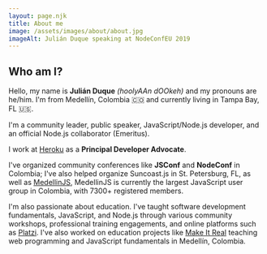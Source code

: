 ```yaml
---
layout: page.njk
title: About me
image: /assets/images/about/about.jpg
imageAlt: Julián Duque speaking at NodeConfEU 2019
---
```


## Who am I?

Hello, my name is **Julián Duque** _(hoolyAAn dOOkeh)_ and my pronouns are he/him. I'm from Medellín, Colombia 🇨🇴 and currently living in Tampa Bay, FL 🇺🇸.

I'm a community leader, public speaker, JavaScript/Node.js developer, and an official Node.js collaborator (Emeritus).

I work at [Heroku](https://heroku.com) as a **Principal Developer Advocate**.

I've organized community conferences like **JSConf** and **NodeConf** in Colombia; I've also helped organize Suncoast.js in St. Petersburg, FL, as well as [MedellinJS](https://www.meetup.com/medellinjs/), MedellinJS is currently the largest JavaScript user group in Colombia, with 7300+ registered members.

I'm also passionate about education. I've taught software development fundamentals, JavaScript, and Node.js through various community workshops, professional training engagements, and online platforms such as [Platzi](https://platzi.com/). I've also worked on education projects like [Make It Real](https://makeitreal.camp/) teaching web programming and JavaScript fundamentals in Medellín, Colombia.